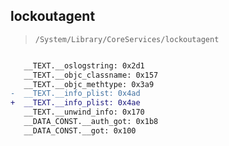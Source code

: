 ## lockoutagent

> `/System/Library/CoreServices/lockoutagent`

```diff

   __TEXT.__oslogstring: 0x2d1
   __TEXT.__objc_classname: 0x157
   __TEXT.__objc_methtype: 0x3a9
-  __TEXT.__info_plist: 0x4ad
+  __TEXT.__info_plist: 0x4ae
   __TEXT.__unwind_info: 0x170
   __DATA_CONST.__auth_got: 0x1b8
   __DATA_CONST.__got: 0x100

```
